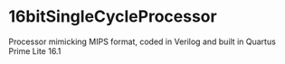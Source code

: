 # 16bitSingleCycleProcessor
Processor mimicking MIPS format, coded in Verilog and built in Quartus Prime Lite 16.1
